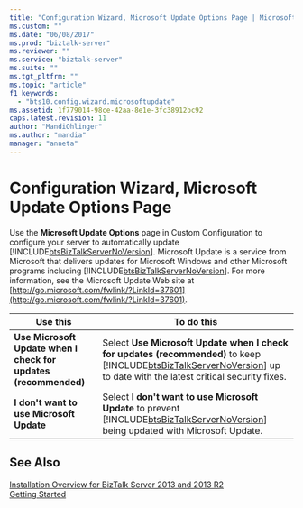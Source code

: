 ```yaml
---
title: "Configuration Wizard, Microsoft Update Options Page | Microsoft Docs"
ms.custom: ""
ms.date: "06/08/2017"
ms.prod: "biztalk-server"
ms.reviewer: ""
ms.service: "biztalk-server"
ms.suite: ""
ms.tgt_pltfrm: ""
ms.topic: "article"
f1_keywords: 
  - "bts10.config.wizard.microsoftupdate"
ms.assetid: 1f779014-98ce-42aa-8e1e-3fc38912bc92
caps.latest.revision: 11
author: "MandiOhlinger"
ms.author: "mandia"
manager: "anneta"
---
```

# Configuration Wizard, Microsoft Update Options Page
Use the **Microsoft Update Options** page in Custom Configuration to configure your server to automatically update [!INCLUDE[btsBizTalkServerNoVersion](../includes/btsbiztalkservernoversion-md.md)]. Microsoft Update is a service from Microsoft that delivers updates for Microsoft Windows and other Microsoft programs including [!INCLUDE[btsBizTalkServerNoVersion](../includes/btsbiztalkservernoversion-md.md)]. For more information, see the Microsoft Update Web site at [http://go.microsoft.com/fwlink/?LinkId=37601](http://go.microsoft.com/fwlink/?LinkId=37601).  
  
|Use this|To do this|  
|--------------|----------------|  
|**Use Microsoft Update when I check for updates (recommended)**|Select **Use Microsoft Update when I check for updates (recommended)** to keep [!INCLUDE[btsBizTalkServerNoVersion](../includes/btsbiztalkservernoversion-md.md)] up to date with the latest critical security fixes.|  
|**I don't want to use Microsoft Update**|Select **I don't want to use Microsoft Update** to prevent [!INCLUDE[btsBizTalkServerNoVersion](../includes/btsbiztalkservernoversion-md.md)] being updated with Microsoft Update.|  
  
## See Also  
 [Installation Overview for BizTalk Server 2013 and 2013 R2](http://msdn.microsoft.com/library/8041926c-cfc9-4eaf-9c28-a2c6e8015bc5)   
 [Getting Started](../core/getting-started-with-biztalk-server.md)